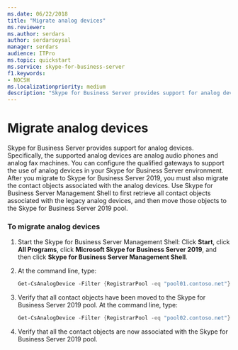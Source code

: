 ```yaml
---
ms.date: 06/22/2018
title: "Migrate analog devices"
ms.reviewer: 
ms.author: serdars
author: serdarsoysal
manager: serdars
audience: ITPro
ms.topic: quickstart
ms.service: skype-for-business-server
f1.keywords:
- NOCSH
ms.localizationpriority: medium
description: "Skype for Business Server provides support for analog devices. Specifically, the supported analog devices are analog audio phones and analog fax machines. You can configure the qualified gateways to support the use of analog devices in your Skype for Business Server environment. After you migrate to Skype for Business Server 2019, you must also migrate the contact objects associated with the analog devices. Use Skype for Business Server Management Shell to first retrieve all contact objects associated with the legacy analog devices, and then move those objects to the Skype for Business Server 2019 pool."
---
```


# Migrate analog devices

Skype for Business Server provides support for analog devices. Specifically, the supported analog devices are analog audio phones and analog fax machines. You can configure the qualified gateways to support the use of analog devices in your Skype for Business Server environment. After you migrate to Skype for Business Server 2019, you must also migrate the contact objects associated with the analog devices. Use Skype for Business Server Management Shell to first retrieve all contact objects associated with the legacy analog devices, and then move those objects to the Skype for Business Server 2019 pool.

### To migrate analog devices

1. Start the Skype for Business Server Management Shell: Click **Start**, click **All Programs**, click **Microsoft Skype for Business Server 2019**, and then click **Skype for Business Server Management Shell**.

2. At the command line, type:

   ```PowerShell
   Get-CsAnalogDevice -Filter {RegistrarPool -eq "pool01.contoso.net"} | Move-CsAnalogDevice -Target pool02.contoso.net
   ```

3. Verify that all contact objects have been moved to the Skype for Business Server 2019 pool. At the command line, type:

   ```PowerShell
   Get-CsAnalogDevice -Filter {RegistrarPool -eq "pool02.contoso.net"}
   ```

4. Verify that all the contact objects are now associated with the Skype for Business Server 2019 pool.



